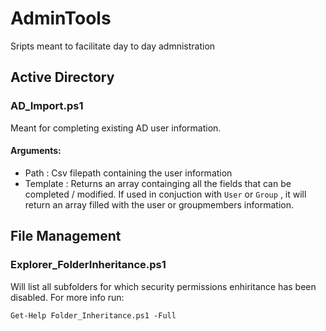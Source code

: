 # AdminTools
Sripts meant to facilitate day to day admnistration

## Active Directory

### AD_Import.ps1
Meant for completing existing AD user information.

#### Arguments:
- Path : Csv filepath containing the user information
- Template : Returns an array containging all the fields that can be completed / modified. If used in conjuction with `User` or `Group` , it will return an array filled with the user or groupmembers information.

## File Management

### Explorer_FolderInheritance.ps1

Will list all subfolders for which security permissions enhiritance has been disabled.
For more info run:
```
Get-Help Folder_Inheritance.ps1 -Full
```